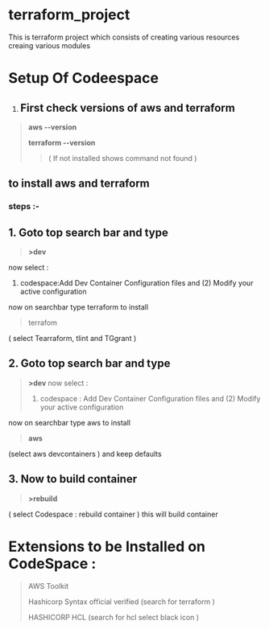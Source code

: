 # terraform_project
This is terraform project which consists of creating various resources creaing various modules 


# Setup Of Codeespace 
1. ## First check versions of aws and terraform
> **aws --version**
> 
> **terraform --version**
> 
> > ( If not installed shows command not found )

## to install aws and terraform
### steps :-  
## 1. Goto top search bar and type
> **>dev**

now select :   
1) codespace:Add Dev Container Configuration files and (2) Modify your active configuration
 
now on searchbar type terraform to install
>  terrafom
> 
( select Tearraform, tlint and TGgrant )


## 2. Goto top search bar and type
> **>dev**
> now select :
> 1) codespace : Add Dev Container Configuration files and (2) Modify your active configuration

now on searchbar type aws to install  

> **aws**
> 
(select aws devcontainers ) and keep defaults
## 3. Now to build container
>  **>rebuild**
>  >
( select Codespace : rebuild container ) this will build container

# Extensions to be Installed on CodeSpace :
> AWS Toolkit
> 
> Hashicorp Syntax official verified (search for terraform )
> 
> HASHICORP HCL (search for hcl select black icon )

